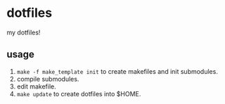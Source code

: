 dotfiles
========

my dotfiles!

usage
-----
1. `make -f make_template init` to create makefiles and init submodules.
2. compile submodules.
3. edit makefile.
4. `make update` to create dotfiles into $HOME.


